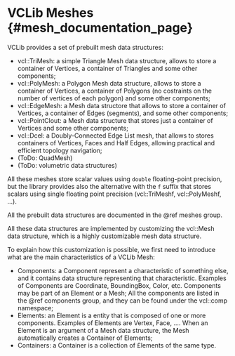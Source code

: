 # VCLib Meshes     {#mesh_documentation_page}

VCLib provides a set of prebuilt mesh data structures:

- vcl::TriMesh: a simple Triangle Mesh data structure, allows to store a container of Vertices, a container of Triangles and some other components;
- vcl::PolyMesh: a Polygon Mesh data structure, allows to store a container of Vertices, a container of Polygons (no costraints on the number of vertices of each polygon) and some other components;
- vcl::EdgeMesh: a Mesh data structore that allows to store a container of Vertices, a container of Edges (segments), and some other components;
- vcl::PointClout: a Mesh data structure that stores just a container of Vertices and some other components;
- vcl::Dcel: a Doubly-Connected Edge List mesh, that allows to stores containers of Vertices, Faces and Half Edges, allowing practical and efficient topology navigation;
- (ToDo: QuadMesh)
- (ToDo: volumetric data structures)

All these meshes store scalar values using `double` floating-point precision, but the library provides also the alternative with the `f` suffix that stores scalars using single floating point precision (vcl::TriMeshf, vcl::PolyMeshf, ...).

All the prebuilt data structures are documented in the @ref meshes group.

All these data structures are implemented by customizing the vcl::Mesh data structure, which is a highly customizable mesh data structure. 

To explain how this customization is possible, we first need to introduce what are the main
characteristics of a VCLib Mesh:

- Components: a Component represent a characteristic of something else, and it contains data structure representing that characteristic. Examples of Components are Coordinate, BoundingBox, Color, etc. Components may be part of an Element or a Mesh; All the components are listed in the @ref components group, and they can be found under the vcl::comp namespace;
- Elements: an Element is a entity that is composed of one or more components. Examples of Elements are Vertex, Face, .... When an Element is an argument of a Mesh data structure, the Mesh automatically creates a Container of Elements;
- Containers: a Container is a collection of £lements of the same type.
